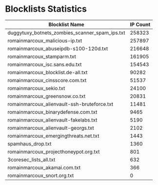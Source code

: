 # Blocklists Statistics
| Blocklist Name | IP Count |
|----|----|
| duggytuxy_botnets_zombies_scanner_spam_ips.txt | 258323 |
| romainmarcoux_malicious-ip.txt | 257897 |
| romainmarcoux_abuseipdb-s100-120d.txt | 216648 |
| romainmarcoux_stamparm.txt | 161905 |
| romainmarcoux_isc.sans.edu.txt | 154543 |
| romainmarcoux_blocklist.de-all.txt | 90282 |
| romainmarcoux_cinsscore.com.txt | 51537 |
| romainmarcoux_sekio.txt | 24100 |
| romainmarcoux_greensnow.co.txt | 20831 |
| romainmarcoux_alienvault-ssh-bruteforce.txt | 11481 |
| romainmarcoux_binarydefense.com.txt | 9465 |
| romainmarcoux_alienvault-fakelabs.txt | 5190 |
| romainmarcoux_alienvault-georgs.txt | 2102 |
| romainmarcoux_emergingthreats.net.txt | 1443 |
| spamhaus_drop.txt | 1360 |
| romainmarcoux_projecthoneypot.org.txt | 801 |
| 3coresec_lists_all.txt | 632 |
| romainmarcoux_akamai.com.txt | 366 |
| romainmarcoux_snort.org.txt | 0 |
